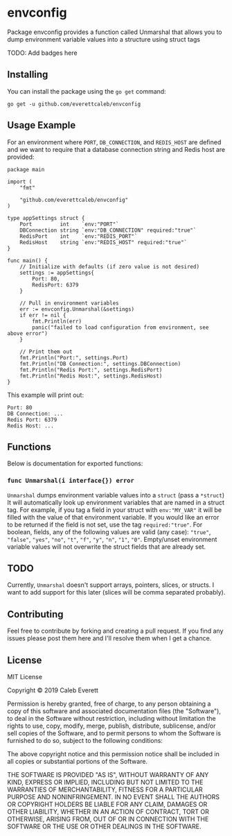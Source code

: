 # envconfig
Package envconfig provides a function called Unmarshal that allows you to dump
environment variable values into a structure using struct tags

TODO: Add badges here

## Installing
You can install the package using the `go get` command:

    go get -u github.com/everettcaleb/envconfig

## Usage Example
For an environment where `PORT`, `DB_CONNECTION`, and `REDIS_HOST` are defined and we want to
require that a database connection string and Redis host are provided:

    package main

    import (
        "fmt"

        "github.com/everettcaleb/envconfig"
    )

    type appSettings struct {
        Port         int    `env:"PORT"`
        DBConnection string `env:"DB_CONNECTION" required:"true"`
        RedisPort    int    `env:"REDIS_PORT"`
        RedisHost    string `env:"REDIS_HOST" required:"true"`
    }

    func main() {
        // Initialize with defaults (if zero value is not desired)
        settings := appSettings{
            Port: 80,
            RedisPort: 6379
        }

        // Pull in environment variables
        err := envconfig.Unmarshal(&settings)
        if err != nil {
            fmt.Println(err)
            panic("failed to load configuration from environment, see above error")
        }

        // Print them out
        fmt.Println("Port:", settings.Port)
        fmt.Println("DB Connection:", settings.DBConnection)
        fmt.Println("Redis Port:", settings.RedisPort)
        fmt.Println("Redis Host:", settings.RedisHost)
    }

This example will print out:

    Port: 80
    DB Connection: ...
    Redis Port: 6379
    Redis Host: ...

## Functions
Below is documentation for exported functions:

### `func Unmarshal(i interface{}) error`
`Unmarshal` dumps environment variable values into a `struct` (pass a `*struct`)
It will automatically look up environment variables that are named in a struct tag.
For example, if you tag a field in your struct with ```env:"MY_VAR"``` it will
be filled with the value of that environment variable. If you would like an error
to be returned if the field is not set, use the tag ```required:"true"```. For boolean,
fields, any of the following values are valid (any case): `"true"`, `"false"`, `"yes"`, `"no"`,
`"t"`, `"f"`, `"y"`, `"n"`, `"1"`, `"0"`. Empty/unset environment variable values will not overwrite
the struct fields that are already set.

## TODO
Currently, `Unmarshal` doesn't support arrays, pointers, slices, or structs. I want to add support for
this later (slices will be comma separated probably).

## Contributing
Feel free to contribute by forking and creating a pull request. If you find any issues please
post them here and I'll resolve them when I get a chance.

## License
MIT License

Copyright &copy; 2019 Caleb Everett

Permission is hereby granted, free of charge, to any person obtaining a copy
of this software and associated documentation files (the "Software"), to deal
in the Software without restriction, including without limitation the rights
to use, copy, modify, merge, publish, distribute, sublicense, and/or sell
copies of the Software, and to permit persons to whom the Software is
furnished to do so, subject to the following conditions:

The above copyright notice and this permission notice shall be included in all
copies or substantial portions of the Software.

THE SOFTWARE IS PROVIDED "AS IS", WITHOUT WARRANTY OF ANY KIND, EXPRESS OR
IMPLIED, INCLUDING BUT NOT LIMITED TO THE WARRANTIES OF MERCHANTABILITY,
FITNESS FOR A PARTICULAR PURPOSE AND NONINFRINGEMENT. IN NO EVENT SHALL THE
AUTHORS OR COPYRIGHT HOLDERS BE LIABLE FOR ANY CLAIM, DAMAGES OR OTHER
LIABILITY, WHETHER IN AN ACTION OF CONTRACT, TORT OR OTHERWISE, ARISING FROM,
OUT OF OR IN CONNECTION WITH THE SOFTWARE OR THE USE OR OTHER DEALINGS IN THE
SOFTWARE.